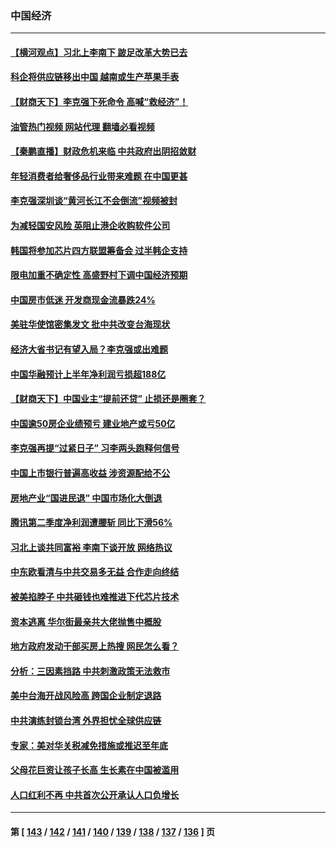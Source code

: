 ### 中国经济
---
#### [【横河观点】习北上李南下 跛足改革大势已去](../../pages/ncid283/n13805568.md?08191245) 
#### [科企将供应链移出中国 越南或生产苹果手表](../../pages/ncid283/n13805458.md?08191245) 
#### [【财商天下】李克强下死命令 高喊“救经济”！](../../pages/ncid283/n13805539.md?08191245) 
#### [油管热门视频 网站代理 翻墙必看视频](http://209.222.30.114:81/youtube.html?08191245)
#### [【秦鹏直播】财政危机来临 中共政府出阴招敛财](../../pages/ncid283/n13805559.md?08191245) 
#### [年轻消费者给奢侈品行业带来难题 在中国更甚](../../pages/ncid283/n13805446.md?08191245) 
#### [李克强深圳谈“黄河长江不会倒流”视频被封](../../pages/ncid283/n13805089.md?08191245) 
#### [为减轻国安风险 英阻止港企收购软件公司](../../pages/ncid283/n13805405.md?08191245) 
#### [韩国将参加芯片四方联盟筹备会 过半韩企支持](../../pages/ncid283/n13805246.md?08191245) 
#### [限电加重不确定性 高盛野村下调中国经济预期](../../pages/ncid283/n13805099.md?08191245) 
#### [中国房市低迷 开发商现金流暴跌24%](../../pages/ncid283/n13805108.md?08191245) 
#### [美驻华使馆密集发文 批中共改变台海现状](../../pages/ncid283/n13805136.md?08191245) 
#### [经济大省书记有望入局？李克强或出难题](../../pages/ncid283/n13804949.md?08191245) 
#### [中国华融预计上半年净利润亏损超188亿](../../pages/ncid283/n13804756.md?08191245) 
#### [【财商天下】中国业主“提前还贷” 止损还是圈套？](../../pages/ncid283/n13804614.md?08191245) 
#### [中国逾50房企业绩预亏 建业地产或亏50亿](../../pages/ncid283/n13804771.md?08191245) 
#### [李克强再提“过紧日子” 习李两头跑释何信号](../../pages/ncid283/n13804616.md?08191245) 
#### [中国上市银行普遍高收益 涉资源配给不公](../../pages/ncid283/n13804794.md?08191245) 
#### [房地产业“国进民退” 中国市场化大倒退](../../pages/ncid283/n13804783.md?08191245) 
#### [腾讯第二季度净利润遭腰斩 同比下滑56%](../../pages/ncid283/n13804704.md?08191245) 
#### [习北上谈共同富裕 李南下谈开放 网络热议](../../pages/ncid283/n13804645.md?08191245) 
#### [中东欧看清与中共交易多无益 合作走向终结](../../pages/ncid283/n13804541.md?08191245) 
#### [被美掐脖子 中共砸钱也难推进下代芯片技术](../../pages/ncid283/n13804047.md?08191245) 
#### [资本逃离 华尔街最亲共大佬抛售中概股](../../pages/ncid283/n13804155.md?08191245) 
#### [地方政府发动干部买房上热搜 网民怎么看？](../../pages/ncid283/n13804322.md?08191245) 
#### [分析：三因素挡路 中共刺激政策无法救市](../../pages/ncid283/n13804430.md?08191245) 
#### [美中台海开战风险高 跨国企业制定退路](../../pages/ncid283/n13804488.md?08191245) 
#### [中共演练封锁台湾 外界担忧全球供应链](../../pages/ncid283/n13804395.md?08191245) 
#### [专家：美对华关税减免措施或推迟至年底](../../pages/ncid283/n13804428.md?08191245) 
#### [父母花巨资让孩子长高 生长素在中国被滥用](../../pages/ncid283/n13804209.md?08191245) 
#### [人口红利不再 中共首次公开承认人口负增长](../../pages/ncid283/n13804153.md?08191245) 

---
#### 第 [ [143](./143.md?08191245) / [142](./142.md?08191245) / [141](./141.md?08191245) / [140](./140.md?08191245) / [139](./139.md?08191245) / [138](./138.md?08191245) / [137](./137.md?08191245) / [136](./136.md?08191245) ] 页

